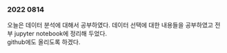 ### 2022 0814

오늘은 데이터 분석에 대해서 공부하였다.
데이터 선택에 대한 내용들을 공부하였고 전부 jupyter notebook에 정리해 두었다.  
github에도 올리도록 하겠다. 